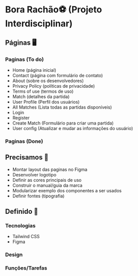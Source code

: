 # Bora Rachão⚽ (Projeto Interdisciplinar)

## Páginas 🖥️

### Paginas (To do)

- Home (página inicial)
- Contact (página com formulário de contato)
- About (sobre os desenvolvedores)
- Privacy Policy (políticas de privacidade)
- Terms of use (termos de uso)
- Match (detalhes da partida)
- User Profile (Perfil dos usuários)
- All Matches (Lista todas as partidas disponíveis)
- Login
- Register
- Create Match (Formulário para criar uma partida)
- User config (Atualizar e mudar as informações do usuário)

### Paginas (Done)

## Precisamos 📌

- Montar layout das paginas no Figma
- Desenvolver logotipo
- Definir as cores principais de uso
- Construir o manual/guia da marca
- Modularizar exemplo dos componentes a ser usados
- Definir fontes (tipografia)

## Definido 🤝

### Tecnologias

- Tailwind CSS
- Figma

### Design

### Funções/Tarefas
